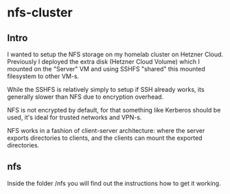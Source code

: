 # nfs-cluster


## Intro
I wanted to setup the NFS storage on my homelab cluster on Hetzner Cloud. Previously I deployed the extra disk (Hetzner Cloud Volume) which I mounted on the "Server" VM and using SSHFS "shared" this mounted filesystem to other VM-s.

While the SSHFS is relatively simply to setup if SSH already works, its generally slower than NFS due to encryption overhead.

NFS is not encrypted by default, for that something like Kerberos should be used, it's ideal for trusted networks and VPN-s.

NFS works in a fashion of client-server architecture: where the server exports directories to clients, and the clients can mount the exported directories.

## nfs

Inside the folder /nfs you will find out the instructions how to get it working.
